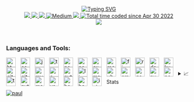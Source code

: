 <p align="center">
<a href="https://github.com/chibuezedev">
    <img src="https://readme-typing-svg.demolab.com?font=Georgia&size=18&duration=2000&pause=100&multiline=true&width=500&height=80&lines=Paul+Chibueze;Software+Engineer+%7C+Public+Speaker;AI+%7C+Bots+%7C+AR/VR+%7C+Cloud+%7C+Web+%7C+Computer+Vision" alt="Typing SVG" />
</a>
<br/>
 
<a href="https://docs.google.com/document/d/1kNEIBL1I8UUVEy-VG_iIiLt77EhVwuOelZauZ077mk4/edit?usp=sharing">
    <img src="https://img.shields.io/badge/PDF-CV-red?style=flat-square&logo=adobe">
</a>  
<a href="https://www.linkedin.com/in/paul-chibueze/">
    <img src="https://img.shields.io/badge/-Linkedin-blue?style=flat-square&logo=linkedin">
</a>
<a href="mailto:chibuezedeveloper@gmail.com">
    <img src="https://img.shields.io/badge/-Email-red?style=flat-square&logo=gmail&logoColor=white">
</a>
<a href='https://medium.com/@paulchibueze' target="_blank">
    <img alt='Medium' src='https://img.shields.io/badge/Medium-12100E?style=flat&logo=Medium&logoColor=white'>
</a>
<a href="https://twitter.com/chibuezedev" target="_blank">
    <img src="https://img.shields.io/badge/Twitter-Follow-blue?style=flat-square&logo=twitter&logoColor=white">
</a>
<a href="https://wakatime.com/@0957be2e-3a2d-403f-b8bf-8035cca3d762">
  <img src="https://wakatime.com/badge/user/0957be2e-3a2d-403f-b8bf-8035cca3d762.svg" alt="Total time coded since Apr 30 2022" />
</a>

<br/>
<a href="https://github.com/chibuezedev">
    <img src="https://github-stats-alpha.vercel.app/api?username=chibuezedev&cc=22272e&tc=37BCF6&ic=fff&bc=0000">
</a>


</p>

<br />

### Languages and Tools:
<img align="left" alt="html5" width="26px" src="https://cdn.jsdelivr.net/gh/devicons/devicon/icons/html5/html5-original.svg" style="padding-right:10px;" />
<img align="left" alt="css3" width="26px" src="https://cdn.jsdelivr.net/gh/devicons/devicon/icons/css3/css3-original.svg" style="padding-right:10px;" />
<img align="left" alt="javascript" width="26px" src="https://cdn.jsdelivr.net/gh/devicons/devicon/icons/javascript/javascript-original.svg" style="padding-right:10px;" />
<img align="left" alt="typescript" width="26px" src="https://cdn.jsdelivr.net/gh/devicons/devicon@latest/icons/typescript/typescript-original.svg" style="padding-right:10px;" />       
<img align="left" alt="nodejs" width="26px" src="https://cdn.jsdelivr.net/gh/devicons/devicon/icons/nodejs/nodejs-original.svg" style="padding-right:10px;" />
<img align="left" alt="nestjs" width="26px" src="https://cdn.jsdelivr.net/gh/devicons/devicon@latest/icons/nestjs/nestjs-original.svg" style="padding-right:10px;"/>       
<img align="left" alt="express" width="26px" src="https://cdn.jsdelivr.net/gh/devicons/devicon/icons/express/express-original.svg" style="padding-right:10px;" />
<img align="left" alt="mongodb" width="26px" src="https://cdn.jsdelivr.net/gh/devicons/devicon/icons/mongodb/mongodb-original.svg" style="padding-right:10px;" />
<img align="left" alt="firebase" width="26px" src="https://cdn.jsdelivr.net/gh/devicons/devicon/icons/firebase/firebase-plain.svg" style="padding-right:10px;" />
<img align="left" alt="react" width="26px" src="https://cdn.jsdelivr.net/gh/devicons/devicon/icons/react/react-original.svg" style="padding-right:10px;" />
<img align="left" alt="docker" width="26px" src="https://cdn.jsdelivr.net/gh/devicons/devicon/icons/docker/docker-original.svg" style="padding-right:10px;" />
<img align="left" alt="kubernetes" width="26px"  src="https://cdn.jsdelivr.net/gh/devicons/devicon@latest/icons/kubernetes/kubernetes-original.svg" style="padding-right:10px;"/>       
<img align="left" alt="git" width="26px" src="https://cdn.jsdelivr.net/gh/devicons/devicon/icons/git/git-original.svg" style="padding-right:10px;" />
<img align="left" alt="github" width="26px" src="https://cdn.jsdelivr.net/gh/devicons/devicon/icons/github/github-original.svg" style="padding-right:10px;" />
<img align="left" alt="mysql" width="26px" src="https://cdn.jsdelivr.net/gh/devicons/devicon/icons/mysql/mysql-original.svg" style="padding-right:10px;" />
<img align="left" alt="c++" width="26px" src="https://cdn.jsdelivr.net/gh/devicons/devicon/icons/cplusplus/cplusplus-original.svg" style="padding-right:10px;" />
<img align="left" alt="python" width="26px" src="https://cdn.jsdelivr.net/gh/devicons/devicon/icons/python/python-original.svg" style="padding-right:10px;" />
<img align="left" alt="linux" width="26px" src="https://cdn.jsdelivr.net/gh/devicons/devicon/icons/linux/linux-original.svg" style="padding-right:10px;" />
<img align="left" alt="materialui" width="26px" src="https://cdn.jsdelivr.net/gh/devicons/devicon/icons/materialui/materialui-original.svg" style="padding-right:10px;" />
<img align="left" alt="ubuntu" width="26px" src="https://cdn.jsdelivr.net/gh/devicons/devicon/icons/ubuntu/ubuntu-plain-wordmark.svg" style="padding-right:10px;" />
<img align="left" alt="amazonwebservices" width="26px" src="https://cdn.jsdelivr.net/gh/devicons/devicon@latest/icons/amazonwebservices/amazonwebservices-original-wordmark.svg" style="padding-right:10px;"/>
<img align="left" alt="googlecloud" width="26px" src="https://cdn.jsdelivr.net/gh/devicons/devicon@latest/icons/googlecloud/googlecloud-original.svg" style="padding-right:10px;"/>      
<img align="left" alt="numpy" width="26px" src="https://cdn.jsdelivr.net/gh/devicons/devicon@latest/icons/numpy/numpy-original-wordmark.svg" style="padding-right:10px;"/>
<img align="left" alt="pandas" width="26px" src="https://cdn.jsdelivr.net/gh/devicons/devicon@latest/icons/pandas/pandas-original.svg" style="padding-right:10px;"/>
<img align="left" alt="tensorflow" width="26px" src="https://cdn.jsdelivr.net/gh/devicons/devicon@latest/icons/tensorflow/tensorflow-original.svg" style="padding-right:10px;"/>
<img align="left" alt="pytorch" width="26px" src="https://cdn.jsdelivr.net/gh/devicons/devicon@latest/icons/pytorch/pytorch-original.svg" style="padding-right:10px;"/>
<img align="left" alt="matplotlib" width="26px" src="https://cdn.jsdelivr.net/gh/devicons/devicon@latest/icons/matplotlib/matplotlib-plain-wordmark.svg" style="padding-right:10px;"/>
<img align="left" alt="vscode" width="26px" src="https://cdn.jsdelivr.net/gh/devicons/devicon/icons/vscode/vscode-original.svg" style="padding-right:10px;" />
<img align="left" alt="bootstrap" width="26px" src="https://cdn.jsdelivr.net/gh/devicons/devicon/icons/bootstrap/bootstrap-original.svg" style="padding-right:10px;" />
<img align="left" alt="bash" width="26px" src="https://cdn.jsdelivr.net/gh/devicons/devicon/icons/bash/bash-original.svg" style="padding-right:10px;" />
<img align="left" alt="intellij" width="26px" src="https://cdn.jsdelivr.net/gh/devicons/devicon/icons/intellij/intellij-original.svg" style="padding-right:10px;" />

<br />
<br />


<details>
<summary>📈 Stats</summary>
<br>
My Github Stats

![](http://github-profile-summary-cards.vercel.app/api/cards/profile-details?username=chibuezedev&theme=dracula) 

![](http://github-profile-summary-cards.vercel.app/api/cards/repos-per-language?username=chibuezedev&theme=dracula) 
![](http://github-profile-summary-cards.vercel.app/api/cards/most-commit-language?username=chibuezedev&theme=dracula)

</details>

<p>
 <a href="https://github.com/chibuezedev">
<img src="https://komarev.com/ghpvc/?username=chibuezedev&style=flat&labelColor=black&logo=github&label=PROFILE+VIEWS&color=29bf12" alt="paul" /></a>
</p>
